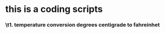 <h1>this is a coding scripts</h1>
<h3>\t1. temperature conversion degrees centigrade to fahreinhet</h3>

